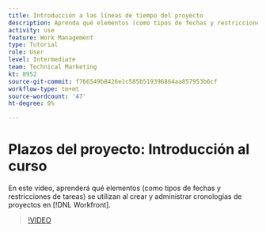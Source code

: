 ```yaml
---
title: Introducción a las líneas de tiempo del proyecto
description: Aprenda qué elementos (como tipos de fechas y restricciones de tareas) se utilizan al crear y administrar líneas de tiempo del proyecto en [!DNL  Workfront].
activity: use
feature: Work Management
type: Tutorial
role: User
level: Intermediate
team: Technical Marketing
kt: 8952
source-git-commit: f766549b8426e1c585b519396864aa857953b6cf
workflow-type: tm+mt
source-wordcount: '47'
ht-degree: 0%

---
```


# Plazos del proyecto: Introducción al curso

En este vídeo, aprenderá qué elementos (como tipos de fechas y restricciones de tareas) se utilizan al crear y administrar cronologías de proyectos en [!DNL  Workfront].

>[!VIDEO](https://video.tv.adobe.com/v/335212/?quality=12)
